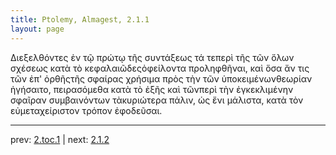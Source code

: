 ```yaml
---
title: Ptolemy, Almagest, 2.1.1
layout: page
---
```


Διεξελθόντες ἐν τῷ πρώτῳ τῆς συντάξεως τά τεπερὶ τῆς τῶν ὅλων σχέσεως κατὰ τὸ κεφαλαιῶδεςὀφείλοντα προληφθῆναι, καὶ ὅσα ἄν τις τῶν ἐπ' ὀρθῆςτῆς σφαίρας χρήσιμα πρὸς τὴν τῶν ὑποκειμένωνθεωρίαν ἡγήσαιτο, πειρασόμεθα κατὰ τὸ ἑξῆς καὶ τῶνπερὶ τὴν ἐγκεκλιμένην σφαῖραν συμβαινόντων τὰκυριώτερα πάλιν, ὡς ἔνι μάλιστα, κατὰ τὸν εὐμεταχείριστον τρόπον ἐφοδεῦσαι.

---

prev: [2.toc.1](../2.toc.1/) | next: [2.1.2](../2.1.2/)

